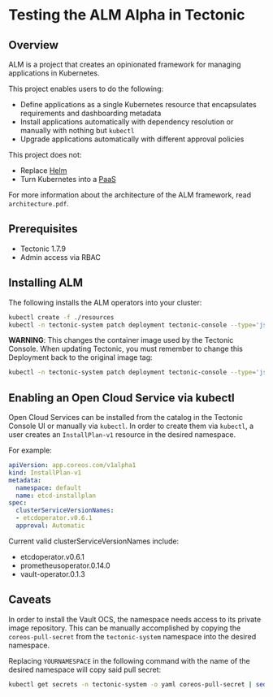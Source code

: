 # Testing the ALM Alpha in Tectonic

## Overview

ALM is a project that creates an opinionated framework for managing applications in Kubernetes.

This project enables users to do the following:

* Define applications as a single Kubernetes resource that encapsulates requirements and dashboarding metadata
* Install applications automatically with dependency resolution or manually with nothing but `kubectl`
* Upgrade applications automatically with different approval policies

This project does not:

* Replace [Helm](https://github.com/kubernetes/helm)
* Turn Kubernetes into a [PaaS](https://en.wikipedia.org/wiki/Platform_as_a_service)

For more information about the architecture of the ALM framework, read `architecture.pdf`.

## Prerequisites

* Tectonic 1.7.9
* Admin access via RBAC

## Installing ALM

The following installs the ALM operators into your cluster:

```sh
kubectl create -f ./resources
kubectl -n tectonic-system patch deployment tectonic-console --type='json' -p='[{"op": "replace", "path": "/spec/template/spec/containers/0/image", "value":"quay.io/coreos/tectonic-console:service-catalog-alpha"}]'
```

**WARNING**: This changes the container image used by the Tectonic Console.
When updating Tectonic, you must remember to change this Deployment back to the original image tag:

```sh
kubectl -n tectonic-system patch deployment tectonic-console --type='json' -p='[{"op": "replace", "path": "/spec/template/spec/containers/0/image", "value":"quay.io/coreos/tectonic-console:v2.3.5"}]'
```

## Enabling an Open Cloud Service via kubectl

Open Cloud Services can be installed from the catalog in the Tectonic Console UI or manually via `kubectl`.
In order to create them via `kubectl`, a user creates an `InstallPlan-v1` resource in the desired namespace.

For example:

```yaml
apiVersion: app.coreos.com/v1alpha1
kind: InstallPlan-v1
metadata:
  namespace: default
  name: etcd-installplan
spec:
  clusterServiceVersionNames:
  - etcdoperator.v0.6.1
  approval: Automatic
```

Current valid clusterServiceVersionNames include:

 * etcdoperator.v0.6.1
 * prometheusoperator.0.14.0
 * vault-operator.0.1.3

## Caveats

In order to install the Vault OCS, the namespace needs access to its private image repository.
This can be manually accomplished by copying the `coreos-pull-secret` from the `tectonic-system` namespace into the desired namespace.

Replacing `YOURNAMESPACE` in the following command with the name of the desired namespace will copy said pull secret:

```sh
kubectl get secrets -n tectonic-system -o yaml coreos-pull-secret | sed 's/tectonic-system/YOURNAMESPACE/g' | kubectl create -f -
```
